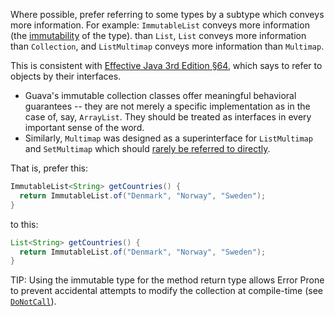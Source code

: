 Where possible, prefer referring to some types by a subtype which conveys more
information. For example: `ImmutableList` conveys more information (the
[immutability][javadoc] of the type). than `List`, `List` conveys more
information than `Collection`, and `ListMultimap` conveys more information than
`Multimap`.

This is consistent with [Effective Java 3rd Edition §64][ej3e-64], which says to
refer to objects by their interfaces.

*   Guava's immutable collection classes offer meaningful behavioral
    guarantees -- they are not merely a specific implementation as in the case
    of, say, `ArrayList`. They should be treated as interfaces in every
    important sense of the word.
*   Similarly, `Multimap` was designed as a superinterface for `ListMultimap`
    and `SetMultimap` which should [rarely be referred to directly][multimap].

That is, prefer this:

```java
ImmutableList<String> getCountries() {
  return ImmutableList.of("Denmark", "Norway", "Sweden");
}
```

to this:

```java
List<String> getCountries() {
  return ImmutableList.of("Denmark", "Norway", "Sweden");
}
```

TIP: Using the immutable type for the method return type allows Error Prone to
prevent accidental attempts to modify the collection at compile-time (see
[`DoNotCall`]).

[`DoNotCall`]: https:errorprone.info/bugpattern/DoNotCall
[multimap]: https://github.com/google/guava/wiki/NewCollectionTypesExplained#multimap

[ej3e-64]: https://books.google.com/books?id=BIpDDwAAQBAJ
[javadoc]: https://guava.dev/releases/21.0/api/docs/com/google/common/collect/ImmutableCollection.html
